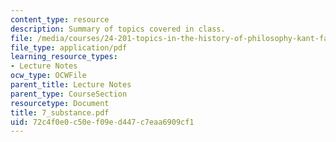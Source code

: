 ```yaml
---
content_type: resource
description: Summary of topics covered in class.
file: /media/courses/24-201-topics-in-the-history-of-philosophy-kant-fall-2005/72c4f0e0c50ef09ed447c7eaa6909cf1_7_substance.pdf
file_type: application/pdf
learning_resource_types:
- Lecture Notes
ocw_type: OCWFile
parent_title: Lecture Notes
parent_type: CourseSection
resourcetype: Document
title: 7_substance.pdf
uid: 72c4f0e0-c50e-f09e-d447-c7eaa6909cf1
---
```

